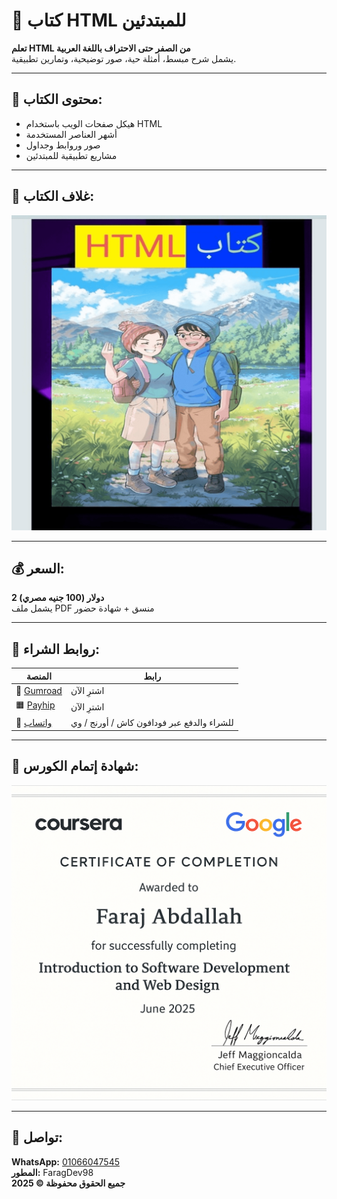# 📘 كتاب HTML للمبتدئين

**تعلم HTML من الصفر حتى الاحتراف باللغة العربية**  
يشمل شرح مبسط، أمثلة حية، صور توضيحية، وتمارين تطبيقية.

---

## 📌 محتوى الكتاب:

- هيكل صفحات الويب باستخدام HTML
- أشهر العناصر المستخدمة
- صور وروابط وجداول
- مشاريع تطبيقية للمبتدئين

---

## 📸 غلاف الكتاب:

![HTML Book Cover](images/html-book-cover.png)

---

## 💰 السعر:

**2 دولار (100 جنيه مصري)**  
يشمل ملف PDF منسق + شهادة حضور

---

## 🛒 روابط الشراء:

| المنصة | رابط |
|--------|------|
| 🌿 [Gumroad](https://faragdev98.gumroad.com/l/htmlbook) | اشترِ الآن |
| 🟧 [Payhip](https://payhip.com/b/2cJWp) | اشترِ الآن |
| 💬 [واتساب](https://wa.me/201066047545) | للشراء والدفع عبر فودافون كاش / أورنج / وي |

---

## 🧾 شهادة إتمام الكورس:

![شهادة كورسيرا](images/certificate-coursera.jpg)

---

## 📩 تواصل:

**WhatsApp:** [01066047545](https://wa.me/201066047545)  
**المطور:** FaragDev98  
**جميع الحقوق محفوظة © 2025**
